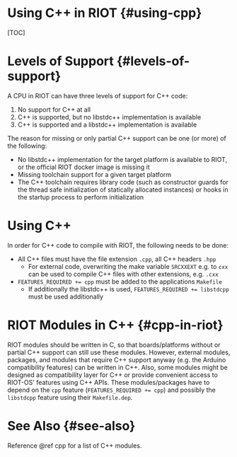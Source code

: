 Using C++ in RIOT                                                  {#using-cpp}
=================

[TOC]

Levels of Support                                          {#levels-of-support}
=================

A CPU in RIOT can have three levels of support for C++ code:

1. No support for C++ at all
2. C++ is supported, but no libstdc++ implementation is available
3. C++ is supported and a libstdc++ implementation is available

The reason for missing or only partial C++ support can be one (or more) of
the following:

- No libstdc++ implementation for the target platform is available to RIOT, or
  the official RIOT docker image is missing it
- Missing toolchain support for a given target platform
- The C++ toolchain requires library code (such as constructor guards for the
  thread safe initialization of statically allocated instances) or hooks in
  the startup process to perform initialization

Using C++
=========

In order for C++ code to compile with RIOT, the following needs to be done:

- All C++ files must have the file extension `.cpp`, all C++ headers `.hpp`
    - For external code, overwriting the make variable `SRCXXEXT` e.g. to
      `cxx` can be used to compile C++ files with other extensions, e.g. `.cxx`
- `FEATURES_REQUIRED += cpp` must be added to the applications `Makefile`
    - If additionally the libstdc++ is used, `FEATURES_REQUIRED += libstdcpp`
      must be used additionally

RIOT Modules in C++                                              {#cpp-in-riot}
===================

RIOT modules should be written in C, so that boards/platforms without or partial
C++ support can still use these modules. However, external modules, packages,
and modules that require C++ support anyway (e.g. the Arduino compatibility
features) can be written in C++. Also, some modules might be designed as
compatibility layer for C++ or provide convenient access to RIOT-OS' features
using C++ APIs.  These modules/packages have to depend on the
`cpp` feature (`FEATURES_REQUIRED += cpp`) and possibly the `libstdcpp`
feature using their `Makefile.dep`.

See Also                                                            {#see-also}
========

Reference @ref cpp for a list of C++ modules.
